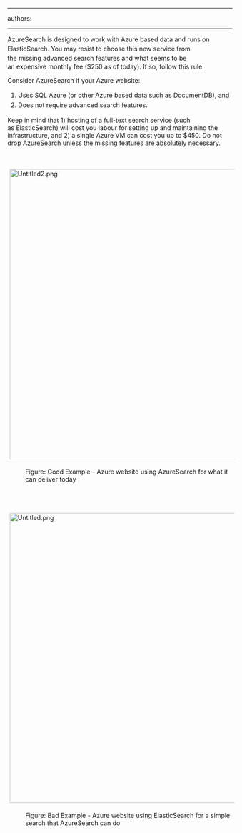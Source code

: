 

---
authors:

---




<span class='intro'> <p>AzureSearch is <span style="line-height&#58;20.7999992370605px;">designed to work with Azure based data and&#160;runs on ElasticSearch.&#160;You may resist to choose this new service from the&#160;missing&#160;advanced search&#160;features </span>and what seems to be an&#160;expensive&#160;monthly fee ($250 as of today). If so, follow this rule&#58;</p><p>Consider AzureSearch if your Azure website&#58;<br></p><ol><li><span style="line-height&#58;1.6;">Uses SQL Azure (or other Azure based data such as DocumentDB), and</span><br></li><li><span style="line-height&#58;1.6;"><span style="line-height&#58;20.7999992370605px;">Does not require advanced search features.</span><br></span></li></ol><div><div>Keep in mind that 1)&#160;hosting of a&#160;full-text search service (such as&#160;ElasticSearch) will cost&#160;you labour for&#160;setting up&#160;and maintaining the infrastructure, and 2)&#160;a single Azure VM can cost you up to $450.&#160;Do not drop AzureSearch unless the&#160;missing&#160;features&#160;are&#160;absolutely necessary.</div></div> </span>

<p> </p><p class="ssw15-rteElement-P">​ ​​​<br></p><p class="ssw15-rteElement-P"><img src="/SoftwareDevelopment/Rules-to-Better-Azure/SiteAssets/Pages/Consider-AzureSearch-for-your-Azure-website/Untitled2.png" alt="Untitled2.png" style="margin&#58;5px;width&#58;650px;" /><br></p><dd class="ssw15-rteElement-FigureGood"> Figure&#58; Good Example - Azure website using AzureSearch for what it can deliver today </dd><p><br></p><p>​​​​<img src="/SoftwareDevelopment/Rules-to-Better-Azure/SiteAssets/Pages/Consider-AzureSearch-for-your-Azure-website/Untitled.png" alt="Untitled.png" style="margin&#58;5px;width&#58;650px;" /><br></p><dd class="ssw15-rteElement-FigureBad">Figure&#58; Bad Example - Azure website using ElasticSearch for a simple search that AzureSearch can do</dd>


